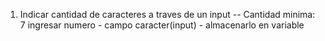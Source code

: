 <!-- Proyecto: Instrucciones objetivo -->
1. Indicar cantidad de caracteres a traves de un input -- Cantidad minima: 7
    ingresar numero - campo caracter(input) - almacenarlo en variable